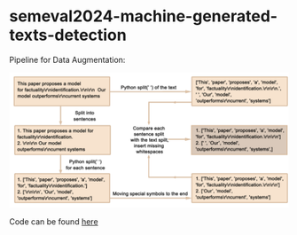 # semeval2024-machine-generated-texts-detection

Pipeline for Data Augmentation:

![Pipeline for Data Augmentation](./pics/scheme3.png)

Code can be found [here](./src/data_augmentation.py)
